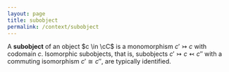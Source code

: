 ```yaml
---
layout: page
title: subobject
permalink: /context/subobject
---
```

A **subobject** of an object $c \in \cC$ is a monomorphism $c' \rightarrowtail c$ with codomain $c$. Isomorphic subobjects, that is, subobjects $c' \rightarrowtail c \leftarrowtail c''$ with a commuting isomorphism $c' \cong c''$, are typically identified.
